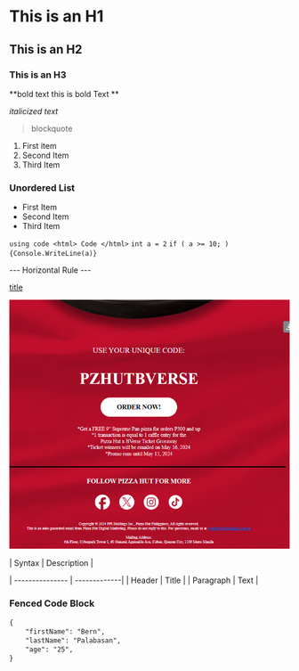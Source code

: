 # This is an H1 
## This is an H2
### This is an H3

**bold text  this is bold Text **

*italicized text* 

> blockquote

1. First item
2. Second Item 
3. Third Item

### Unordered List
- First Item
- Second Item
- Third Item

`using code <html> Code </html>`
`int a = 2`
`if ( a >= 10; )`
`{Console.WriteLine(a)}`

--- Horizontal Rule ---

[title](https://www.facebook.com)

![alt text](/pizzaPromo.png)


| Syntax | Description |

| --------------- | -------------|
| Header | Title |
| Paragraph | Text | 

### Fenced Code Block
```
{
    "firstName": "Bern",
    "lastName": "Palabasan",
    "age": "25",
}
```